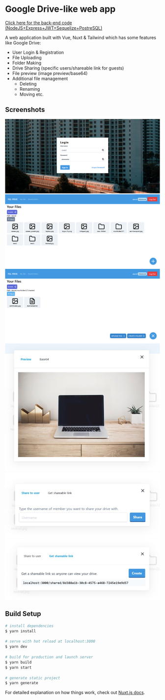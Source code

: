 # Google Drive-like web app

 [Click here for the back-end code (NodeJS+Express+JWT+Sequelize+PostreSQL)](https://github.com/danielfazlijevic/foogle-frive-back)

A web application built with Vue, Nuxt & Tailwind which has some features like Google Drive: 
 
- User Login & Registration
- File Uploading
- Folder Making
- Drive Sharing (specific users/shareable link for guests)
- File preview (image preview/base64)
- Additional file management
    - Deleting
    - Renaming
    - Moving
 etc. 


## Screenshots

![login](/screenshots/login.png "Login Screen")
![files](/screenshots/files.png "Files Screen")
![nested_folders](/screenshots/nested_folders.png "Files Screen")
![preview](/screenshots/preview1.jpg "Image Preview")
![share1](/screenshots/share1.jpg "Share To Users")
![share2](/screenshots/share2.jpg "Get Shareable Link For Guests")



## Build Setup

``` bash
# install dependencies
$ yarn install

# serve with hot reload at localhost:3000
$ yarn dev

# build for production and launch server
$ yarn build
$ yarn start

# generate static project
$ yarn generate
```

For detailed explanation on how things work, check out [Nuxt.js docs](https://nuxtjs.org).

